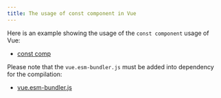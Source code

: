 ```yaml
---
title: The usage of const component in Vue 
---
```


Here is an example showing the usage of the `const component` usage of Vue: 

- [const comp](https://github.com/liweinan/play-vue/pull/2)

Please note that the `vue.esm-bundler.js` must be added into dependency for the compilation:

- [vue.esm-bundler.js](https://github.com/liweinan/play-vue/pull/2/commits/7907120a98c8b8321c76c8e7102b99bc5c1831bf)


